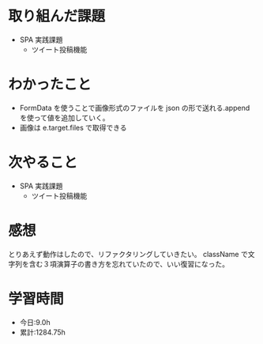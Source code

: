 # 取り組んだ課題

- SPA 実践課題
  - ツイート投稿機能

# わかったこと

- FormData を使うことで画像形式のファイルを json の形で送れる.append を使って値を追加していく。
- 画像は e.target.files で取得できる

# 次やること

- SPA 実践課題
  - ツイート投稿機能

# 感想

とりあえず動作はしたので、リファクタリングしていきたい。
className で文字列を含む３項演算子の書き方を忘れていたので、いい復習になった。

# 学習時間

- 今日:9.0h
- 累計:1284.75h
